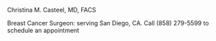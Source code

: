 Christina M. Casteel, MD, FACS

Breast Cancer Surgeon: serving San Diego, CA. Call (858) 279-5599 to schedule an appointment